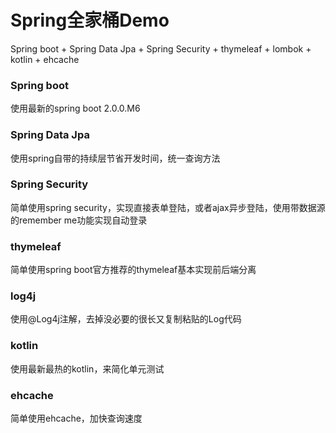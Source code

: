 # Spring全家桶Demo
Spring boot + Spring Data Jpa + Spring Security + thymeleaf + lombok + kotlin + ehcache
### Spring boot
使用最新的spring boot 2.0.0.M6
### Spring Data Jpa
使用spring自带的持续层节省开发时间，统一查询方法
### Spring Security
简单使用spring security，实现直接表单登陆，或者ajax异步登陆，使用带数据源的remember me功能实现自动登录
### thymeleaf
简单使用spring boot官方推荐的thymeleaf基本实现前后端分离
### log4j
使用@Log4j注解，去掉没必要的很长又复制粘贴的Log代码
### kotlin
使用最新最热的kotlin，来简化单元测试
### ehcache
简单使用ehcache，加快查询速度
